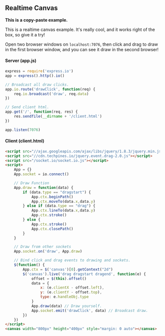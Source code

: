 
## Realtime Canvas

__This is a copy-paste example.__ 

This is a realtime canvas example.  It's really cool, and it works right of the box, so give it a try!

Open two browser windows on `localhost:7076`, then click and drag to draw in the first browser window, and you can see it draw in the second browser!


#### Server (app.js)

```js
express = require('express.io')
app = express().http().io()

// Broadcast all draw clicks.
app.io.route('drawClick', function(req) {
    req.io.broadcast('draw', req.data)
})

// Send client html.
app.get('/', function(req, res) {
    res.sendfile(__dirname + '/client.html')
})

app.listen(7076)
```

#### Client (client.html)

```html
<script src="//ajax.googleapis.com/ajax/libs/jquery/1.8.3/jquery.min.js"></script>
<script src="//cdn.techpines.io/jquery.event.drag-2.0.js"></script>
<script src="/socket.io/socket.io.js"></script>
<script>
    App = {}
    App.socket = io.connect()

    // Draw Function
    App.draw = function(data) {
        if (data.type == "dragstart") {
            App.ctx.beginPath()
            App.ctx.moveTo(data.x,data.y)
        } else if (data.type == "drag") {
            App.ctx.lineTo(data.x,data.y)
            App.ctx.stroke()
        } else {
            App.ctx.stroke()
            App.ctx.closePath()
        }
    }

    // Draw from other sockets
    App.socket.on('draw', App.draw)

    // Bind click and drag events to drawing and sockets.
    $(function() {
        App.ctx = $('canvas')[0].getContext("2d")
        $('canvas').live('drag dragstart dragend', function(e) {
            offset = $(this).offset()
            data = {
                x: (e.clientX - offset.left),
                y: (e.clientY - offset.top),
                type: e.handleObj.type
            }
            App.draw(data) // Draw yourself.
            App.socket.emit('drawClick', data) // Broadcast draw.
        })
    })
</script>
<canvas width="800px" height="400px" style="margin: 0 auto"></canvas>
```

